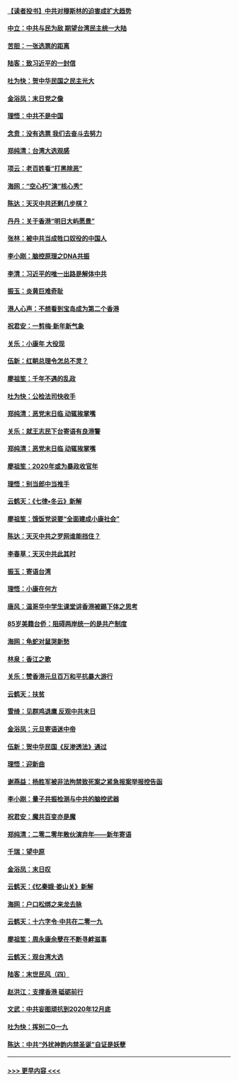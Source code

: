 #### [【读者投书】中共对穆斯林的迫害成扩大趋势](../pages/nsc993/n11791371.md?t=01142311) 
#### [中立：中共与民为敌 期望台湾民主统一大陆](../pages/nsc993/n11790392.md?t=01142311) 
#### [苦胆：一张选票的距离](../pages/nsc993/n11788914.md?t=01142311) 
#### [陆客：致习近平的一封信](../pages/nsc993/n11788867.md?t=01142311) 
#### [吐为快：贺中华民国之民主光大](../pages/nsc993/n11788618.md?t=01142311) 
#### [金浴凤：末日党之像](../pages/nsc993/n11787475.md?t=01142311) 
#### [理悟：中共不是中国](../pages/nsc993/n11787463.md?t=01142311) 
#### [念贲：没有选票  我们去奋斗去努力](../pages/nsc993/n11787398.md?t=01142311) 
#### [郑纯清：台湾大选观感](../pages/nsc993/n11786210.md?t=01142311) 
#### [项云：老百姓看“打黑除恶”](../pages/nsc993/n11785398.md?t=01142311) 
#### [海网：“空心朽”演“核心秀”](../pages/nsc993/n11783874.md?t=01142311) 
#### [陈达：天灭中共还剩几步棋？](../pages/nsc993/n11783719.md?t=01142311) 
#### [丹丹：关于香港“明日大屿愿景”](../pages/nsc993/n11783273.md?t=01142311) 
#### [张林：被中共当成牲口奴役的中国人](../pages/nsc993/n11782397.md?t=01142311) 
#### [李小刚：脑控原理之DNA共振](../pages/nsc993/n11780962.md?t=01142311) 
#### [李清：习近平的唯一出路是解体中共](../pages/nsc993/n11780866.md?t=01142311) 
#### [振玉：炎黄巨难奇耻](../pages/nsc993/n11779632.md?t=01142311) 
#### [港人心声：不想看到宝岛成为第二个香港](../pages/nsc993/n11778817.md?t=01142311) 
#### [祝君安：一剪梅‧新年新气象](../pages/nsc993/n11776340.md?t=01142311) 
#### [关乐：小康年 大役现](../pages/nsc993/n11774213.md?t=01142311) 
#### [伍新：红朝总理令怎总不灵？](../pages/nsc993/n11770813.md?t=01142311) 
#### [廖祖笙：千年不遇的乱政](../pages/nsc993/n11770373.md?t=01142311) 
#### [吐为快：公检法司快收手](../pages/nsc993/n11770359.md?t=01142311) 
#### [郑纯清：恶党末日临 动辄挨掌嘴](../pages/nsc993/n11769912.md?t=01142311) 
#### [关乐：就王志民下台寄语有良港警](../pages/nsc993/n11769903.md?t=01142311) 
#### [郑纯清：恶党末日临 动辄挨掌嘴](../pages/nsc993/n11769356.md?t=01142311) 
#### [廖祖笙：2020年或为暴政收官年](../pages/nsc993/n11768216.md?t=01142311) 
#### [理悟：别当郎中当推手](../pages/nsc993/n11768243.md?t=01142311) 
#### [云鹤天：《七律▪冬云》新解](../pages/nsc993/n11768204.md?t=01142311) 
#### [廖祖笙：饿饭党说要“全面建成小康社会”](../pages/nsc993/n11767482.md?t=01142311) 
#### [陈达：天灭中共之罗网谁能挡住？](../pages/nsc993/n11767465.md?t=01142311) 
#### [李春草：天灭中共此其时](../pages/nsc993/n11767452.md?t=01142311) 
#### [振玉：寄语台湾](../pages/nsc993/n11767432.md?t=01142311) 
#### [理悟：小康在何方](../pages/nsc993/n11767394.md?t=01142311) 
#### [唐风：温哥华中学生课堂讲香港被踢下体之思考](../pages/nsc993/n11766848.md?t=01142311) 
#### [85岁美籍台侨：阻碍两岸统一的是共产制度](../pages/nsc993/n11765043.md?t=01142311) 
#### [海网：龟蛇对鼠哭新愁](../pages/nsc993/n11764895.md?t=01142311) 
#### [林泉：香江之歌](../pages/nsc993/n11764415.md?t=01142311) 
#### [关乐：赞香港元旦百万和平抗暴大游行](../pages/nsc993/n11764382.md?t=01142311) 
#### [云鹤天：扶贫](../pages/nsc993/n11764245.md?t=01142311) 
#### [雪绮：见群鸡退鹰  反观中共末日](../pages/nsc993/n11762112.md?t=01142311) 
#### [金浴凤：元旦寄语迷中帝](../pages/nsc993/n11761788.md?t=01142311) 
#### [伍新：贺中华民国《反渗透法》通过](../pages/nsc993/n11761994.md?t=01142311) 
#### [理悟：迎新曲](../pages/nsc993/n11761152.md?t=01142311) 
#### [谢燕益：杨胜军被非法拘禁致死案之紧急报案举报控告函](../pages/nsc993/n11756134.md?t=01142311) 
#### [李小刚：量子共振检测与中共的脑控武器](../pages/nsc993/n11754518.md?t=01142311) 
#### [祝君安：魔共百变亦是魔](../pages/nsc993/n11754469.md?t=01142311) 
#### [郑纯清：二零二零年散伙演弃年——新年寄语](../pages/nsc993/n11754195.md?t=01142311) 
#### [千瑞：望中原](../pages/nsc993/n11754159.md?t=01142311) 
#### [金浴凤：末日叹](../pages/nsc993/n11752359.md?t=01142311) 
#### [云鹤天：《忆秦娥‧娄山关》新解](../pages/nsc993/n11752348.md?t=01142311) 
#### [海网：户口松绑之来龙去脉](../pages/nsc993/n11752328.md?t=01142311) 
#### [云鹤天：十六字令‧中共在二零一九](../pages/nsc993/n11752305.md?t=01142311) 
#### [廖祖笙：周永康余孽在不断寻衅滋事](../pages/nsc993/n11751013.md?t=01142311) 
#### [云鹤天：观台湾大选](../pages/nsc993/n11751007.md?t=01142311) 
#### [陆客：末世民风（四）](../pages/nsc993/n11749203.md?t=01142311) 
#### [赵洪江：支撑香港 砥砺前行](../pages/nsc993/n11748482.md?t=01142311) 
#### [文武：中共妄图顽抗到2020年12月底](../pages/nsc993/n11748446.md?t=01142311) 
#### [吐为快：挥别二O一九](../pages/nsc993/n11748411.md?t=01142311) 
#### [陈达：中共“外扰神韵内禁圣诞”自证是妖孽](../pages/nsc993/n11748226.md?t=01142311) 

----
#### [ >>> 更早内容 <<< ](../indexes/nsc993-earlier.md)
